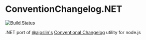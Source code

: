 # ConventionChangelog.NET

[![Build Status](https://ci.appveyor.com/api/projects/status/oojh08jfe64bboq9?svg=true)](https://ci.appveyor.com/project/c0bra/conventionchangelog-net)

.NET port of [@ajoslin's](https://github.com/ajoslin) [Conventional Changelog](https://github.com/conventional-changelog/conventional-changelog) utility for node.js
